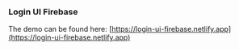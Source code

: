 ### Login UI Firebase

The demo can be found here: [https://login-ui-firebase.netlify.app](https://login-ui-firebase.netlify.app)

